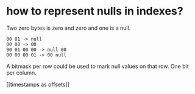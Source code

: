 # how to represent nulls in indexes?
Two zero bytes is zero and zero and one is a null.

```xxx
00 01 -> null
00 00 -> 00
00 01 00 00 -> null 00
00 00 00 01 -> 00 null
```
A bitmask per row could be used to mark null values on that row. One bit per column.

[[timestamps as offsets]]